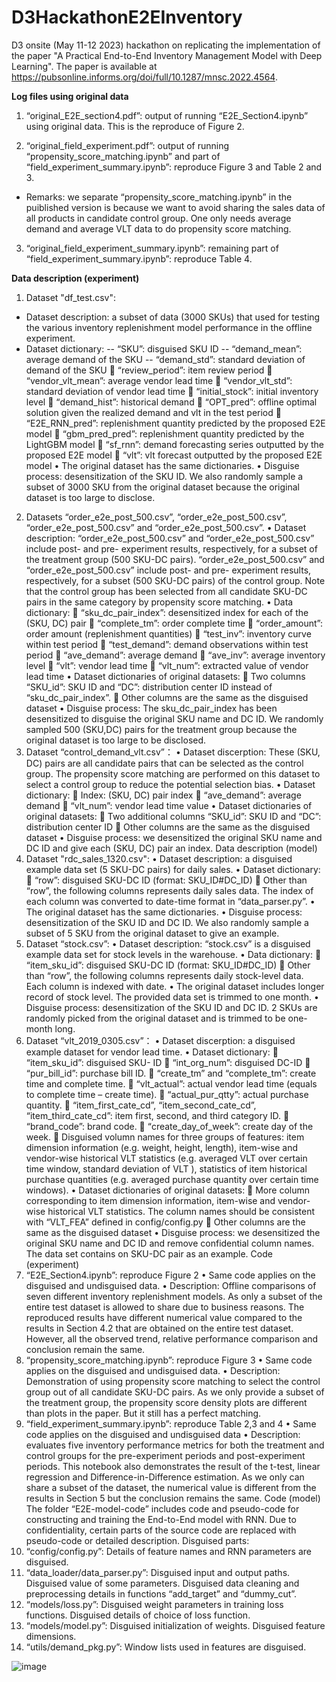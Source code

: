 # D3HackathonE2EInventory
D3 onsite (May 11-12 2023) hackathon on replicating the implementation of the paper "A Practical End-to-End Inventory Management Model with Deep Learning". The paper is available at https://pubsonline.informs.org/doi/full/10.1287/mnsc.2022.4564. 


**Log files using original data**

1. “original_E2E_section4.pdf”: output of running “E2E_Section4.ipynb” using original data. This is the reproduce of Figure 2.

2. “original_field_experiment.pdf”: output of running “propensity_score_matching.ipynb” and part of “field_experiment_summary.ipynb”: reproduce Figure 3 and Table 2 and 3.

- Remarks: we separate “propensity_score_matching.ipynb” in the puiblished version is because we want to avoid sharing the sales data of all products in candidate control group. One only needs average demand and average VLT data to do propensity score matching.

3. “original_field_experiment_summary.ipynb”: remaining part of “field_experiment_summary.ipynb”: reproduce Table 4.



**Data description (experiment)**
1.	Dataset "df_test.csv": 
- Dataset description: a subset of data (3000 SKUs) that used for testing the various inventory replenishment model performance in the offline experiment.
- Dataset dictionary: 
-- “SKU”: disguised SKU ID
-- “demand_mean”: average demand of the SKU
-- “demand_std”: standard deviation of demand of the SKU
	“review_period”: item review period 
	“vendor_vlt_mean”: average vendor lead time 
	“vendor_vlt_std”: standard deviation of vendor lead time 
	“initial_stock”: initial inventory level
	“demand_hist”: historical demand 
	“OPT_pred”: offline optimal solution given the realized demand and vlt in the test period
	“E2E_RNN_pred”: replenishment quantity predicted by the proposed E2E model
	“gbm_pred_pred”: replenishment quantity predicted by the LightGBM model
	“sf_rnn”: demand forecasting series outputted by the proposed E2E model
	“vlt”: vlt forecast outputted by the proposed E2E model
•	The original dataset has the same dictionaries.
•	Disguise process: desensitization of the SKU ID. We also randomly sample a subset of 3000 SKU from the original dataset because the original dataset is too large to disclose. 
2.	Datasets “order_e2e_post_500.csv”, “order_e2e_post_500.csv”, “order_e2e_post_500.csv” and “order_e2e_post_500.csv”.
•	Dataset description: “order_e2e_post_500.csv” and “order_e2e_post_500.csv” include post- and pre- experiment results, respectively, for a subset of the treatment group (500 SKU-DC pairs). “order_e2e_post_500.csv” and “order_e2e_post_500.csv” include post- and pre- experiment results, respectively, for a subset (500 SKU-DC pairs) of the control group. Note that the control group has been selected from all candidate SKU-DC pairs in the same category by propensity score matching.
•	Data dictionary: 
	“sku_dc_pair_index”: desensitized index for each of the (SKU, DC) pair
	“complete_tm”: order complete time
	“order_amount”: order amount (replenishment quantities)
	“test_inv”: inventory curve within test period
	“test_demand”: demand observations within test period
	“ave_demand”: average demand
	“ave_inv”: average inventory level
	“vlt”: vendor lead time
	“vlt_num”: extracted value of vendor lead time
•	Dataset dictionaries of original datasets:
	Two columns “SKU_id”:  SKU ID and “DC”: distribution center ID instead of “sku_dc_pair_index”.
	Other columns are the same as the disguised dataset
•	Disguise process: The sku_dc_pair_index has been desensitized to disguise the original SKU name and DC ID. We randomly sampled 500 (SKU,DC) pairs for the treatment group because the original dataset is too large to be disclosed.
3.	Dataset “control_demand_vlt.csv”：
•	Dataset discerption:  These (SKU, DC) pairs are all candidate pairs that can be selected as the control group. The propensity score matching are performed on this dataset to select a control group to reduce the potential selection bias.
•	Dataset dictionary:
	Index: (SKU, DC) pair index
	“ave_demand”: average demand
	“vlt_num”: vendor lead time value 
•	Dataset dictionaries of original datasets:
	Two additional columns “SKU_id”:  SKU ID and “DC”: distribution center ID 
	Other columns are the same as the disguised dataset
•	Disguise process: we desensitized the original SKU name and DC ID and give each (SKU, DC) pair an index. 
Data description (model)
1.	Dataset "rdc_sales_1320.csv": 
•	Dataset description: a disguised example data set (5 SKU-DC pairs) for daily sales. 
•	Dataset dictionary: 
	“row”: disguised SKU-DC ID (format: SKU_ID#DC_ID)
	Other than “row”, the following columns represents daily sales data. The index of each column was converted to date-time format in “data_parser.py”.
•	The original dataset has the same dictionaries.
•	Disguise process: desensitization of the SKU ID and DC ID. We also randomly sample a subset of 5 SKU from the original dataset to give an example. 
2.	Dataset “stock.csv”:
•	Dataset description: “stock.csv” is a disguised example data set for stock levels in the warehouse. 
•	Data dictionary: 
	“item_sku_id”: disguised SKU-DC ID (format: SKU_ID#DC_ID)
	Other than “row”, the following columns represents daily stock-level data. Each column is indexed with date. 
•	The original dataset includes longer record of stock level. The provided data set is trimmed to one month. 
•	Disguise process: desensitization of the SKU ID and DC ID. 2 SKUs are randomly picked from the original dataset and is trimmed to be one-month long.
3.	Dataset “vlt_2019_0305.csv”：
•	Dataset discerption: a disguised example dataset for vendor lead time. 
•	Dataset dictionary:
	“item_sku_id”: disguised SKU- ID 
	“int_org_num”: disguised DC-ID
	“pur_bill_id”: purchase bill ID.
	“create_tm” and “complete_tm”: create time and complete time.
	“vlt_actual”: actual vendor lead time (equals to complete time – create time).
	“actual_pur_qtty”: actual purchase quantity.
	“item_first_cate_cd”, “item_second_cate_cd”, “item_third_cate_cd”: item first, second, and third category ID.
	“brand_code”: brand code.
	“create_day_of_week”: create day of the week.
	Disguised volumn names for three groups of features: item dimension information (e.g. weight, height, length), item-wise and vendor-wise historical VLT statistics (e.g. averaged VLT over certain time window, standard deviation of VLT ), statistics of item historical purchase quantities (e.g. averaged purchase quantity over certain time windows).
•	Dataset dictionaries of original datasets:
	More column corresponding to item dimension information, item-wise and vendor-wise historical VLT statistics. The column names should be consistent with “VLT_FEA” defined in config/config.py
	Other columns are the same as the disguised dataset
•	Disguise process: we desensitized the original SKU name and DC ID and remove confidential column names. The data set contains on SKU-DC pair as an example. 
Code (experiment)
1.	“E2E_Section4.ipynb”: reproduce Figure 2
•	Same code applies on the disguised and undisguised data. 
•	Description: Offline comparisons of seven different inventory replenishment models. As only a subset of the entire test dataset is allowed to share due to business reasons. The reproduced results have different numerical value compared to the results in Section 4.2 that are obtained on the entire test dataset. However, all the observed trend, relative performance comparison and conclusion remain the same.
2.	“propensity_score_matching.ipynb”: reproduce Figure 3
•	Same code applies on the disguised and undisguised data.
•	Description: Demonstration of using propensity score matching to select the control group out of all candidate SKU-DC pairs.  As we only provide a subset of the treatment group, the propensity score density plots are different than plots in the paper. But it still has a perfect matching. 
3.	“field_experiment_summary.ipynb”: reproduce Table 2,3 and 4
•	Same code applies on the disguised and undisguised data
•	Description: evaluates five inventory performance metrics for both the treatment and control groups for the pre-experiment periods and post-experiment periods. This notebook also demonstrates the result of the t-test, linear regression and Difference-in-Difference estimation. As we only can share a subset of the dataset, the numerical value is different from the results in Section 5 but the conclusion remains the same.
Code (model)
The folder “E2E-model-code” includes code and pseudo-code for constructing and training the End-to-End model with RNN.
Due to confidentiality, certain parts of the source code are replaced with pseudo-code or detailed description.
Disguised parts:
1.	“config/config.py”: Details of feature names and RNN parameters are disguised. 
2.	“data_loader/data_parser.py”: Disguised input and output paths. Disguised value of some parameters. Disguised data cleaning and preprocessing details in functions “add_target” and “dummy_cut”.
3.	“models/loss.py”: Disguised weight parameters in training loss functions. Disguised details of choice of loss function. 
4.	“models/model.py”: Disguised initialization of weights. Disguised feature dimensions. 
5.	“utils/demand_pkg.py”: Window lists used in features are disguised.  

![image](https://github.com/FelixGSchmidt/D3HackathonE2EInventory/assets/51131718/ea3f90a6-4135-4c41-8a99-f1ecc28ab520)
